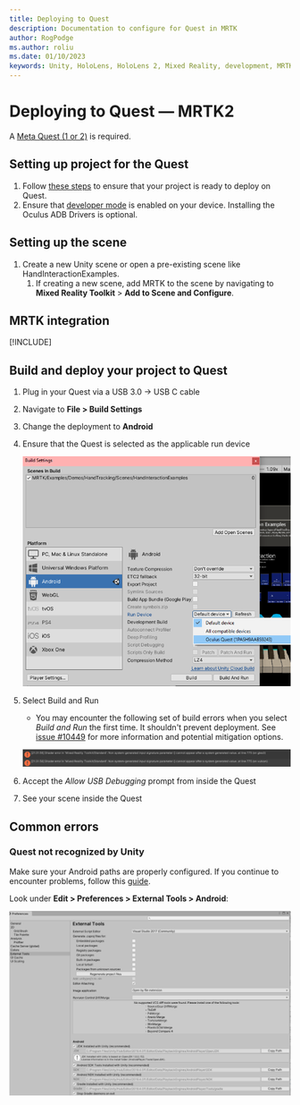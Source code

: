 ```yaml
---
title: Deploying to Quest
description: Documentation to configure for Quest in MRTK
author: RogPodge
ms.author: roliu
ms.date: 01/10/2023
keywords: Unity, HoloLens, HoloLens 2, Mixed Reality, development, MRTK, Oculus, Meta, Quest
---
```


# Deploying to Quest &#8212; MRTK2

A [Meta Quest (1 or 2)](https://www.meta.com/quest/products/quest-2/) is required.

## Setting up project for the Quest

1. Follow [these steps](https://developer.oculus.com/documentation/unity/book-unity-gsg/) to ensure that your project is ready to deploy on Quest.
1. Ensure that [developer mode](https://developer.oculus.com/documentation/native/android/mobile-device-setup/) is enabled on your device. Installing the Oculus ADB Drivers is optional.

## Setting up the scene

1. Create a new Unity scene or open a pre-existing scene like HandInteractionExamples.
    1. If creating a new scene, add MRTK to the scene by navigating to **Mixed Reality Toolkit** > **Add to Scene and Configure**.

## MRTK integration

[!INCLUDE[](includes/quest-deployment.md)]

## Build and deploy your project to Quest

1. Plug in your Quest via a USB 3.0 -> USB C cable
1. Navigate to **File > Build Settings**
1. Change the deployment to **Android**
1. Ensure that the Quest is selected as the applicable run device

    ![Quest Run Device](../images/cross-platform/oculus-quest/OculusRunDevice.png)

1. Select Build and Run
    - You may encounter the following set of build errors when you select *Build and Run* the first time. It shouldn't prevent deployment. See [issue #10449](https://github.com/microsoft/MixedRealityToolkit-Unity/issues/10449#issuecomment-1370174718) for more information and potential mitigation options.

    ![Quest Expected Build Errors](../images/cross-platform/oculus-quest/OculusExpectedBuildErrors.png)

1. Accept the *Allow USB Debugging* prompt from inside the Quest
1. See your scene inside the Quest

## Common errors

### Quest not recognized by Unity

Make sure your Android paths are properly configured. If you continue to encounter problems, follow this [guide](https://developer.oculus.com/documentation/unity/book-unity-gsg/#install-android-tools).

Look under **Edit > Preferences > External Tools > Android**:

![Android Tools Config](../images/cross-platform/oculus-quest/AndroidToolsConfig.png)
